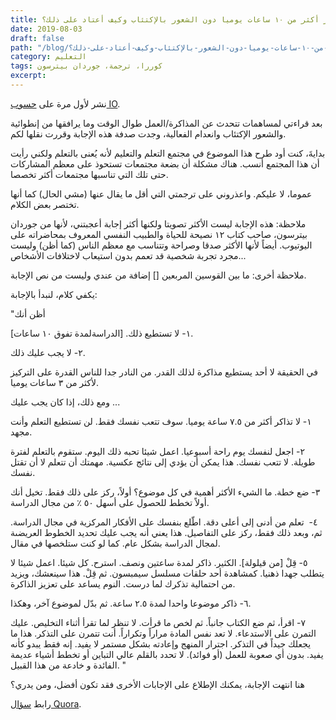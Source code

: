 ```yaml
---
title: كيف لي أن أذاكر أكثر من ١٠ ساعات يوميا دون الشعور بالإكتئاب وكيف أعتاد على ذلك؟
date: 2019-08-03
draft: false
path: "/blog/كيف-لي-أن-أذاكر-أكثر-من-١٠-ساعات-يوميا-دون-الشعور-بالإكتئاب-وكيف-أعتاد-على-ذلك؟"
category: التعليم
tags: كوررا، ترجمة، جوردان بيترسون
excerpt:
---
```


نشر لأول مرة على [حسوب IO](https://io.hsoub.com/Quora/81350-%D9%83%D9%8A%D9%81-%D9%84%D9%8A-%D8%A3%D9%86-%D8%A3%D8%B0%D8%A7%D9%83%D8%B1-%D8%A3%D9%83%D8%AB%D8%B1-%D9%85%D9%86-%D8%B3%D8%A7%D8%B9%D8%A7%D8%AA-%D9%8A%D9%88%D9%85%D9%8A%D8%A7-%D8%AF%D9%88%D9%86-%D8%A7%D9%84%D8%B4%D8%B9%D9%88%D8%B1-%D8%A8%D8%A7%D9%84%D8%A5%D9%83%D8%AA%D8%A6%D8%A7%D8%A8-%D9%88%D9%83%D9%8A%D9%81-%D8%A3%D8%B9%D8%AA%D8%A7%D8%AF-%D8%B9%D9%84%D9%89-%D8%B0%D9%84%D9%83).

بعد قراءتي لمساهمات تتحدث عن المذاكرة/العمل طوال الوقت وما يرافقها من إنطوائية والشعور الإكتئاب وانعدام الفعالية، وجدت صدفة هذه الإجابة وقررت نقلها لكم.

بدايةَ، كنت أود طرح هذا الموضوع في مجتمع التعلم والتعليم لأنه يُعنى بالتعلم ولكني رأيت أن هذا المجتمع أنسب. هناك مشكلة أن بضعة مجتمعات تستحوذ على معظم المشاركات حتى تلك التي تناسبها مجتمعات أكثر تخصصا.

عموما، لا عليكم. واعذروني على ترجمتي التي أقل ما يقال عنها (مشي الحال) كما أنها تختصر بعض الكلام.

ملاحظة: هذه الإجابة ليست الأكثر تصويتا ولكنها أكثر إجابة أعجبتني، لأنها من جوردان بيترسون، صاحب كتاب ١٢ نصيحة للحياة والطبيب النفسي المعروف بمحاضراته على اليوتيوب. أيضاً لأنها الأكثر صدقا وصراحة وتتناسب مع معظم الناس (كما أظن) وليست مجرد تجربة شخصية قد تعمم بدون استيعاب لاختلافات الأشخاص...

ملاحظة أخرى: ما بين القوسين المربعين [] إضافة من عندي وليست من نص الإجابة.

يكفي كلام، لنبدأ بالإجابة:

"أظن أنك

١- لا تستطيع ذلك. [الدراسةلمدة تفوق ١٠ ساعات].

٢- لا يجب عليك ذلك.

في الحقيقة لا أحد يستطيع مذاكرة لذلك القدر. من النادر جدا للناس القدرة على التركيز لأكثر من ٣ ساعات يوميا.

ومع ذلك، إذا كان يجب عليك ...

١- لا تذاكر أكثر من ٧.٥ ساعة يوميا. سوف تتعب نفسك فقط. لن تستطيع التعلم وأنت مجهد.

٢- اجعل لنفسك يوم راحة أسبوعيا. اعمل شيئا تحبه ذلك اليوم. ستقوم بالتعلم لفترة طويلة. لا تتعب نفسك. هذا يمكن أن يؤدي إلى نتائج عكسية. مهمتك أن تتعلم لا أن تقتل نفسك.

٣- ضع خطة. ما الشيء الأكثر أهمية في كل موضوع؟ أولاً، ركز على ذلك فقط. تخيل أنك أولاً تخطط للحصول على أسهل ٥٠ ٪ من مجال الدراسة.

٤-  تعلم من أدنى إلى أعلى دقة. اطّلع بنفسك على الأفكار المركزية في مجال الدراسة. ثم، وبعد ذلك فقط، ركز على التفاصيل. هذا يعني أنه يجب عليك تحديد الخطوط العريضىة لمجال الدراسة بشكل عام. كما لو كنت ستلخصها في مقال.

٥- قِلْ [من قيلولة]. الكثير. ذاكر لمدة ساعتين ونصف. استرح. كل شيئا. اعمل شيئا لا يتطلب جهدا ذهنيا. كمشاهدة أحد حلقات مسلسل سيمبسون. ثم قِلْ. هذا سينعشك، ويزيد من احتمالية تذكرك لما درست. النوم يساعد على تعزيز الذاكرة.

٦- ذاكر موضوعا واحدا لمدة ٢.٥ ساعة. ثم بدّل لموضوع آخر، وهكذا.

٧- اقرأ، ثم ضع الكتاب جانباً. ثم لخص ما قرأت. لا تنظر لما تقرأ أثناء التخليص. عليك التمرن على الاستدعاء. لا تعد نفس المادة مراراً وتكراراً. أنت تتمرن على التذكر. هذا ما يجعلك جيداً في التذكر. اجترار المنهج وإعادته بشكل مستمر لا يفيد. إنه فقط يبدو كأنه يفيد. بدون أي صعوبة للعمل (أو فوائد). لا تحدد بالقلم عالي التباين أو تخطط أشياء عديمة الفائدة و خادعة من هذا القبيل. "

هنا انتهت الإجابة، يمكنك الإطلاع على الإجابات الأخرى فقد تكون أفضل، ومن يدري؟

رابط [سؤال Quora](https://www.quora.com/How-can-I-study-for-10+-hours-a-day-without-getting-depressed-and-how-can-I-make-myself-get-used-to-it).